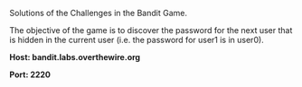 Solutions of the Challenges in the Bandit Game.

The objective of the game is to discover the password for the next user that is hidden in the current user (i.e. the password for user1 is in user0).

**Host: bandit.labs.overthewire.org**

**Port: 2220**